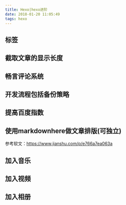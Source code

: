 ```yaml
---
title: Hexo|hexo进阶
date: 2018-01-20 11:05:49
tags: hexo
---
```

<!-- more -->

## 标签


## 截取文章的显示长度


## 畅言评论系统


## 开发流程包括备份策略


## 提高百度指数

## 使用markdownhere做文章排版(可独立)
参考软文：https://www.jianshu.com/p/e766a7ea063a


## 加入音乐


## 加入视频


## 加入相册